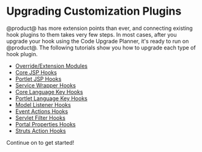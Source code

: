 # Upgrading Customization Plugins

@product@ has more extension points than ever, and connecting existing hook
plugins to them takes very few steps. In most cases, after you upgrade your hook
using the Code Upgrade Planner, it's ready to run on @product@. The following
tutorials show you how to upgrade each type of hook plugin.

- [Override/Extension Modules](/docs/tutorials/7-2/-/knowledge_base/t/upgrading-overrideextension-modules)
- [Core JSP Hooks](/docs/tutorials/7-2/-/knowledge_base/t/upgrading-core-jsp-hooks)
- [Portlet JSP Hooks](/docs/tutorials/7-2/-/knowledge_base/t/upgrading-portlet-jsp-hooks)
- [Service Wrapper Hooks](/docs/tutorials/7-2/-/knowledge_base/t/upgrading-service-wrapper-hooks)
- [Core Language Key Hooks](/docs/tutorials/7-2/-/knowledge_base/t/upgrading-core-language-key-hooks)
- [Portlet Language Key Hooks](/docs/tutorials/7-2/-/knowledge_base/t/upgrading-portlet-language-key-hooks)
- [Model Listener Hooks](/docs/tutorials/7-2/-/knowledge_base/t/upgrading-model-listener-hooks)
- [Event Actions Hooks](/docs/tutorials/7-2/-/knowledge_base/t/upgrading-event-action-hooks)
- [Servlet Filter Hooks](/docs/tutorials/7-2/-/knowledge_base/t/upgrading-servlet-filter-hooks)
- [Portal Properties Hooks](/docs/tutorials/7-2/-/knowledge_base/t/upgrading-portal-properties-hooks)
- [Struts Action Hooks](/docs/tutorials/7-2/-/knowledge_base/t/upgrading-struts-action-hooks)

Continue on to get started!
